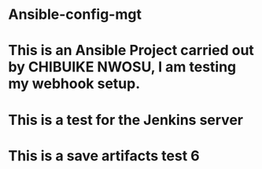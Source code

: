 # Ansible-config-mgt

# This is an Ansible Project carried out by CHIBUIKE NWOSU, I am testing my webhook setup.

# This is a test for the Jenkins server

# This is a save artifacts test 6





